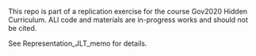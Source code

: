 This repo is part of a replication exercise for the course Gov2020 Hidden Curriculum. ALl code and materials are in-progress works and should not be cited.

See Representation_JLT_memo for details.
